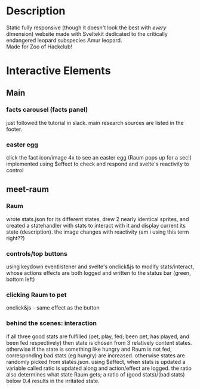 # Description
Static fully responsive (though it doesn't look the best with *every* dimension) website made with Sveltekit dedicated to the critically endangered leopard subspecies Amur leopard.  
Made for Zoo of Hackclub!

# Interactive Elements
## Main
### facts carousel (facts panel)
just followed the tutorial in slack. main research sources are listed in the footer.
### easter egg
click the fact icon/image 4x to see an easter egg (Raum pops up for a sec!) implemented using $effect to check and respond and svelte's reactivity to control
## meet-raum
### Raum
wrote stats.json for its different states, drew 2 nearly identical sprites, and created a statehandler with stats to interact with it and display current its state (description). the image changes with reactivity (am i using this term right??)
### controls/top buttons
using keydown eventlistener and svelte's onclick&js to modify stats/interact, whose actions effects are both logged and written to the status bar (green, bottom left)
### clicking Raum to pet
onclick&js - same effect as the button
### behind the scenes: interaction
if all three good stats are fulfilled (pet, play, fed; been pet, has played, and been fed respectively) then state is chosen from 3 relatively content states. otherwise if the state is something like hungry and Raum is not fed, corresponding bad stats (eg hungry) are increased. otherwise states are randomly picked from states.json. using $effect, when stats is updated a variable called ratio is updated along and action/effect are logged. the ratio also determines what state Raum gets; a ratio of (good stats)/(bad stats) below 0.4 results in the irritated state.
